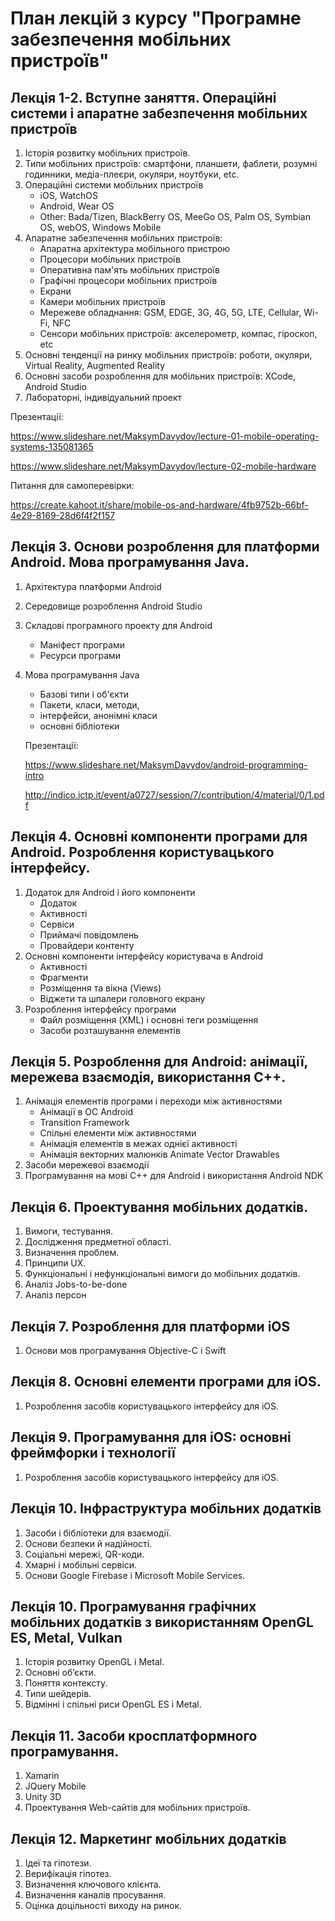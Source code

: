 # План лекцій з курсу "Програмне забезпечення мобільних пристроїв"

## Лекція 1-2. Вступне заняття. Операційні системи і апаратне забезпечення мобільних пристроїв

1. Історія розвитку мобільних пристроїв.
1. Типи мобільних пристроїв:  смартфони, планшети, фаблети, розумні годинники, медіа-плеєри, окуляри, ноутбуки, etc.
1. Операційні системи мобільних пристроїв
   - iOS, WatchOS
   - Android, Wear OS
   - Other: Bada/Tizen, BlackBerry OS, MeeGo OS, Palm OS, Symbian OS, webOS, Windows Mobile
1. Апаратне забезпечення мобільних пристроїв:
   - Апаратна архітектура мобільного пристрою
   - Процесори мобільних пристроїв
   - Оперативна пам'ять мобільних пристроїв
   - Графічні процесори мобільних пристроїв
   - Екрани
   - Камери мобільних пристроїв
   - Мережеве обладнання: GSM, EDGE, 3G, 4G, 5G, LTE, Cellular, Wi-Fi, NFC
   - Сенсори мобільних пристроїв: акселерометр, компас, гіроскоп, etc
1. Основні тенденції на ринку мобільних пристроїв: роботи, окуляри, Virtual Reality, Augmented Reality
1. Основні засоби розроблення для мобільних пристроїв: XCode, Android Studio
1. Лабораторні, індивідуальний проект

Презентації:

https://www.slideshare.net/MaksymDavydov/lecture-01-mobile-operating-systems-135081365

https://www.slideshare.net/MaksymDavydov/lecture-02-mobile-hardware

Питання для самоперевірки:

https://create.kahoot.it/share/mobile-os-and-hardware/4fb9752b-66bf-4e29-8169-28d6f4f2f157
   
## Лекція 3. Основи розроблення для платформи Android. Мова програмування Java.
1. Архітектура платформи Android
1. Середовище розроблення Android Studio
1. Складові програмного проекту для Android
   - Маніфест програми
   - Ресурси програми
1. Мова програмування Java
   - Базові типи і об'єкти
   - Пакети, класи, методи,
   - інтерфейси, анонімні класи
   - основні бібліотеки
   
   Презентації:
  
   https://www.slideshare.net/MaksymDavydov/android-programming-intro
  
   http://indico.ictp.it/event/a0727/session/7/contribution/4/material/0/1.pdf

## Лекція 4. Основні компоненти програми для Android. Розроблення користувацького інтерфейсу.
1. Додаток для Android і його компоненти
   - Додаток
   - Активності
   - Сервіси
   - Приймачі повідомлень
   - Провайдери контенту
1. Основні компоненти інтерфейсу користувача в Android
   - Активності
   - Фрагменти
   - Розміщення та вікна (Views)
   - Віджети та шпалери головного екрану
1. Розроблення інтерфейсу програми
   - Файл розміщення (XML) і основні теги розміщення
   - Засоби розташування елементів
   
## Лекція 5. Розроблення для Android: анімації, мережева взаємодія, використання  С++.
1. Анімація елементів програми і переходи між активностями
   - Анімації в ОС Android
   - Transition Framework
   - Спільні елементи між активностями
   - Анімація елементів в межах однієї активності
   - Анімація векторних малюнків Animate Vector Drawables
1. Засоби мережевої взаємодії
1. Програмування на мові C++ для Android і використання Android NDK

## Лекція 6. Проектування мобільних додатків.
1. Вимоги, тестування.
1. Дослідження предметної області.
1. Визначення проблем.
1. Принципи UX.
1. Функціональні і нефункціональні вимоги до мобільних додатків.
1. Аналіз Jobs-to-be-done
1. Аналіз персон

## Лекція 7. Розроблення для платформи iOS
1. Основи мов програмування Objective-C і Swift

## Лекція 8. Основні елементи програми для iOS.
1. Розроблення засобів користувацького інтерфейсу для iOS.

## Лекція 9. Програмування для iOS: основні фреймфорки і технології
1. Розроблення засобів користувацького інтерфейсу для iOS.

## Лекція 10. Інфраструктура мобільних додатків
1. Засоби і бібліотеки для взаємодії.
1. Основи безпеки й надійності.
1. Соціальні мережі, QR-коди.
1. Хмарні і мобільні сервіси.
1. Основи Google Firebase і Microsoft Mobile Services.

## Лекція 10. Програмування графічних мобільних додатків з використанням OpenGL ES, Metal, Vulkan
1. Історія розвитку OpenGL і Metal.
1. Основні об’єкти.
1. Поняття контексту.
1. Типи шейдерів.
1. Відмінні і спільні риси OpenGL ES і Metal.

## Лекція 11. Засоби кросплатформного програмування.
1. Xamarin
1. JQuery Mobile
1. Unity 3D
1. Проектування Web-сайтів для мобільних пристроїв.

## Лекція 12. Маркетинг мобільних додатків
1. Ідеї та гіпотези.
1. Верифікація гіпотез.
1. Визначення ключового клієнта.
1. Визначення каналів просування.
1. Оцінка доцільності виходу на ринок.
